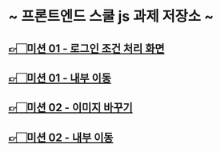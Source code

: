 # ~ 프론트엔드 스쿨 js 과제 저장소 ~

## [👉🏻미션 01 - 로그인 조건 처리 화면](https://swlee2973.github.io/js-homework/mission01/naver_login "미션01 페이지 이동")
## [👉🏻미션 01 - 내부 이동](https://github.com/SWLee2973/js-homework/tree/main/mission01/naver_login "미션01 내부로 페이지 이동")

## [👉🏻미션 02 - 이미지 바꾸기](https://swlee2973.github.io/js-homework/mission02/poster "미션01 페이지 이동")
## [👉🏻미션 02 - 내부 이동](https://github.com/SWLee2973/js-homework/tree/main/mission02/poster "미션01 내부로 페이지 이동")

